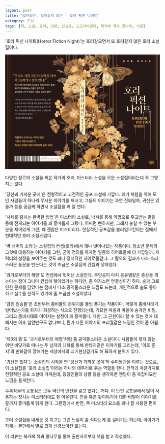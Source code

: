 ```yaml
---
layout: post
title: "호러같은, 호러같지 않은 - 호러 픽션 나이트"
category: 도서
tags: [책, 소설, 호러, 단편, 반고훈, 고즈넉이엔티, 북카페 책과 콩나무, 서평]
---
```


'호러 픽션 나이트(Horror Fiction Night)'는
호러같으면서 또 호러같지 않은 호러 소설집이다.

![표지](/images/book/horror-fiction-night-book-h480.jpg)

다양한 장르의 소설을 써온 작가의
호러, 미스터리 소설을 모은 소설집이라는데
꼭 그렇지는 않다.

'당신과 가까운 곳에'은 전형적이고 고전적인 공포 소설에 가깝다.
폐가 체험을 위해 모인 사람들이 하나씩 무서운 이야기를 꺼내고,
그들의 이야기는 과연 진짜일까,
귀신은 있을까 등을 궁금케 하면서 소설집을 꽤 잘 연다.

'시체를 훔치는 완벽한 방법'은 미스터리 소설로,
낙서를 통해 익명으로 주고받는 말을 통해 전개되는 이야기를 꽤 흥미롭게 그렸다.
어쩌면 뻔하지만, 그래서 놓칠 수 있는 부분을 재미있게 그린, 꽤 괜찮은 미스터리다.
현실적인 공포감을 불러일으킨다는 점에서 현대적인 호러 소설스럽다.

'벽 너머의 소리'는 소설집의 컨셉(호러)에서 꽤나 벗어나있는 작품이다.
청소년 문제와 그것에 대응하는 이야기를 그린,
굳이 정의를 하자면 일종의 히어로물에 더 가깝달까.
캐릭터의 성장을 보여주는 것도 꽤나 정석적인 히어로물같다.
그 활약의 결과가 다소 호러스러운 풍문을 만든다는 것이 조금은 소설집의 컨셉과 닿아있다.

'과거로부터의 해방'도 컨셉에서 벗어난 소설인데,
주인공이 마치 몽유병같은 증상을 겪는다는 점이 그나마 컨셉에 닿아있기는 하다만,
좀 억지스런 연결성이긴 하다.
술과 그로인한 문제를 담았다는 점에서 다소 공익물스러운 느낌도 드는데,
개인적으로 술도 좋아하고 실수를 한적도 있기에 좀 뜨끔한 소설이었다.

'검은 짐승들'은 초반부터 좀비물의 분위기를 물씬 풍기는 작품이다.
어떻게 좀비사태가 일어났는가를 화자가 회상하는 식으로 진행되는데,
기묘한 마을과 마을에 숨겨진 비밀, 그리고 좀비사태로 이어지는 설정이 꽤 흥미롭다.
다만, 그 근원이라 할 수 있는 것에 대해서는 이후 일언반구도 없다보니,
뭔가 다른 이야기의 프리퀄같은 느낌인 것<!-- 그래서, 단편으로서의 완결성이 좀 떨어져 보인다는 것 -->이 좀 아쉽다.

'제3의 종'도 '과거로부터의 해방'처럼 좀 공익물스러운 소설이다.
사람들이 찾지 않는 외딴 바닷가로 떠나는 두 남자의 대화를 통해 판타지같은 이야기를 그리는데,
'이토 준지'의 만화같이 망해가는 세상에서의 괴기현상같기도 해 묘하게 분위기 있다.

'귀신은 있다'는 소설집의 시작을 연 '당신과 가까운 곳에'와 수미쌍관을 이루는 것으로,
이 소설집을 '호러 소설집'이라는 하나의 테두리로 묶는 역할을 한다.
전작과 마찬가지로 전형적인 공포 소설에 가까운데,
등장인물의 상황 등을 생각하면 엔딩이 좀 복잡미묘한 느낌을 들게한다.

수록작들의 공통점은 모두 약간의 반전을 갖고 있다는 거다.
이 단편 공포물에서 많이 사용하는 장치는 미스터리에도 잘 어울린다.
진실 혹은 뒷이야기에 대한 비밀이 이야기를 끝까지 흥미롭게 읽게 한다.
그런점에서 반전, 즉 미스터리 요소를 꽤나 잘 사용한 편이다.

호러 소설집을 내세운 것 치고는 그런 느낌이 좀 적다는게 쫌 걸리기는 하는데,
이야기가 자체는 볼만해서 별로 크게 신경쓰이진 않는다.



<div class="im im-info">
이 리뷰는 북카페 책과 콩나무를 통해 출판사로부터 책을 받고 작성했다.
</div>
